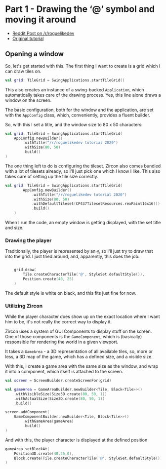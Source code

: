 # Part 1 - Drawing the ‘@’ symbol and moving it around

- [Reddit Post on /r/roguelikedev](https://old.reddit.com/r/roguelikedev/comments/ha1zty/so_it_begins_roguelikedev_does_the_complete/)
- [Original tutorial](http://rogueliketutorials.com/tutorials/tcod/part-1/)

## Opening a window

So, let's get started with this. The first thing I want to create is a grid which I can draw tiles
on. 
 
```kotlin
val grid: TileGrid = SwingApplications.startTileGrid()
``` 

This also creates an instance of a swing-backed `Application`, which automatically takes care of
the drawing process. Yes, this line alone draws a window on the screen.

The basic configuration, both for the window and the application, are set with the `AppConfig` class,
which, conveniently, provides a fluent builder.

So, with this I set a title, and the window size to 80 x 50 characters:

```kotlin
val grid: TileGrid = SwingApplications.startTileGrid(
    AppConfig.newBuilder()
        .withTitle("/r/roguelikedev tutorial 2020")
        .withSize(80, 50)
        .build()
)
```

The one thing left to do is configuring the tileset. Zircon also comes bundled with a lot of tilesets already, so I'll just pick one which I know
I like. This also takes care of setting up the tile size correctly.

```kotlin
val grid: TileGrid = SwingApplications.startTileGrid(
        AppConfig.newBuilder()
            .withTitle("/r/roguelikedev tutorial 2020")
            .withSize(80, 50)
            .withDefaultTileset(CP437TilesetResources.rexPaint16x16())
            .build()
    )
```

When I run the code, an empty window is getting displayed, with the set title and size.

### Drawing the player

Traditionally, the player is represented by an `@`, so I'll just try to draw that into the grid.
I just tried around, and, apparently, this does the job:

```kotlin

    grid.draw(
        Tile.createCharacterTile('@', StyleSet.defaultStyle()),
        Position.create(40, 25)
    )

```

The default style is white on black, and this fits just fine for now.

### Utilizing Zircon

While the player character does show up on the exact location where I want him to be, it's not really the correct way
to display it.

Zircon uses a system of GUI Components to display stuff on the screen. One of those components is the `GameComponent`,
which is (basically) responsible for rendering the world in a given viewport.

It takes a `GameArea` - a 3D representation of all available tiles, so, more or less, a 3D map of the game, which has
a defined size, and a visible size.

With this, I create a game area with the same size as the window, and wrap it into a component, which itself is attached
to the screen.

```kotlin
val screen = ScreenBuilder.createScreenFor(grid)

val gameArea = GameAreaBuilder.newBuilder<Tile, Block<Tile>>()
    .withVisibleSize(Size3D.create(80, 50, 1))
    .withActualSize(Size3D.create(80, 50, 1))
    .build()

screen.addComponent(
    GameComponentBuilder.newBuilder<Tile, Block<Tile>>()
        .withGameArea(gameArea)
        .build()
)
```

And with this, the player character is displayed at the defined position

```kotlin
gameArea.setBlockAt(
    Position3D.create(40,25,0),
    Block.create(Tile.createCharacterTile('@', StyleSet.defaultStyle()))
)
```
